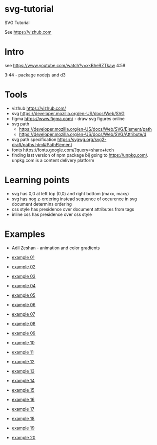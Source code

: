 # svg-tutorial
SVG Tutorial

See https://vizhub.com

# Intro
see https://www.youtube.com/watch?v=xkBheRZTkaw
4:58

3:44 - package nodejs and d3

# Tools
- vizhub https://vizhub.com/
- svg https://developer.mozilla.org/en-US/docs/Web/SVG
- figma https://www.figma.com/ - draw svg figures online
- svg path
    - https://developer.mozilla.org/en-US/docs/Web/SVG/Element/path
    - https://developer.mozilla.org/en-US/docs/Web/SVG/Attribute/d
- svg path specification https://svgwg.org/svg2-draft/paths.html#PathElement
- fonts https://fonts.google.com/?query=share+tech
- finding last version of npm package bij going to https://unpkg.com/<packagename>. unpkg.com is a content delivery platform

# Learning points
- svg has 0,0 at left top (0,0) and right bottom (maxx, maxy)
- svg has nog z-ordering instead sequence of occurence in svg document determins ordering
- css style has presidence over document attributes from tags
- inline css has presidence over css style

# Examples
- Adil Zeshan - animation and color gradients

- [example 01](https://bvpelt.github.io/svg-tutorial/examples/example-01)
- [example 02](https://bvpelt.github.io/svg-tutorial/examples/example-02)
- [example 03](https://bvpelt.github.io/svg-tutorial/examples/example-03)
- [example 04](https://bvpelt.github.io/svg-tutorial/examples/example-04)
- [example 05](https://bvpelt.github.io/svg-tutorial/examples/example-05)
- [example 06](https://bvpelt.github.io/svg-tutorial/examples/example-06)
- [example 07](https://bvpelt.github.io/svg-tutorial/examples/example-07)
- [example 08](https://bvpelt.github.io/svg-tutorial/examples/example-08)
- [example 09](https://bvpelt.github.io/svg-tutorial/examples/example-09)
- [example 10](https://bvpelt.github.io/svg-tutorial/examples/example-10)
- [example 11](https://bvpelt.github.io/svg-tutorial/examples/example-11)
- [example 12](https://bvpelt.github.io/svg-tutorial/examples/example-12)
- [example 13](https://bvpelt.github.io/svg-tutorial/examples/example-13)
- [example 14](https://bvpelt.github.io/svg-tutorial/examples/example-14)
- [example 15](https://bvpelt.github.io/svg-tutorial/examples/example-15)
- [example 16](https://bvpelt.github.io/svg-tutorial/examples/example-16)
- [example 17](https://bvpelt.github.io/svg-tutorial/examples/example-17)
- [example 18](https://bvpelt.github.io/svg-tutorial/examples/example-18)
- [example 19](https://bvpelt.github.io/svg-tutorial/examples/example-19)
- [example 20](https://bvpelt.github.io/svg-tutorial/examples/example-20)
